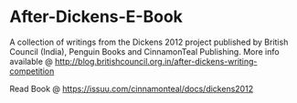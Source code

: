 # After-Dickens-E-Book
A collection of writings from the Dickens 2012 project published by British Council (India), Penguin Books and CinnamonTeal Publishing.  More info available @ http://blog.britishcouncil.org.in/after-dickens-writing-competition

Read Book @ https://issuu.com/cinnamonteal/docs/dickens2012
